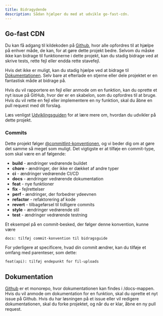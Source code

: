 ```yaml
---
title: Bidragydende
description: Sådan hjælper du med at udvikle go-fast-cdn.
---
```


## Go-fast CDN

Du kan få adgang til kildekoden på [Github](https://github.com/kevinanielsen/go-fast-cdn/), hvor alle opfordres til at hjælpe på enhver måde, de kan, for at gøre dette projekt bedre. Selvom du måske ikke kan bidrage til funktionerne i dette projekt, kan du stadig bidrage ved at skrive tests, rette fejl eller endda rette stavefejl.

Hvis det ikke er muligt, kan du stadig hjælpe ved at bidrage til [Dokumentationen](#dokumentation). Selv bare at efterlade en stjerne eller dele projektet er en fantastisk måde at bidrage på.

Hvis du vil rapportere en fejl eller anmode om en funktion, kan du oprette et nyt issue på GitHub, hvor der er en skabelon, som du opfordres til at bruge. Hvis du vil rette en fejl eller implementere en ny funktion, skal du åbne en pull request med dit forslag.

Læs venligst [Udviklingsguiden](/go-fast-cdn/da/contribution/development) for at lære mere om, hvordan du udvikler på dette projekt.

### Commits

Dette projekt følger [@commitlint-konventionen](https://github.com/conventional-changelog/commitlint/tree/master/%40commitlint/config-conventional), og vi beder dig om at gøre det samme så meget som muligt. Det vigtigste er at tilføje en commit-type, som skal være en af følgende:

- **build** - ændringer vedrørende buildet
- **chore** - ændringer, der ikke er dækket af andre typer
- **ci** - ændringer vedrørende CI/CD
- **docs** - ændringer vedrørende dokumentation
- **feat** - nye funktioner
- **fix** - fejlrettelser
- **perf** - ændringer, der forbedrer ydeevnen
- **refactor** - refaktorering af kode
- **revert** - tilbageførsel til tidligere commits
- **style** - ændringer vedrørende stil
- **test** - ændringer vedrørende testning

Et eksempel på en commit-besked, der følger denne konvention, kunne være

```txt
docs: tilføj commit-konvention til bidragsguide
```

For yderligere at specificere, hvad din commit ændrer, kan du tilføje et omfang med parenteser, som dette:

```txt
feat(api): tilføj endepunkt for fil-uploads
```

## Dokumentation

[Github](https://github.com/kevinanielsen/go-fast-cdn/) er et monorepo, hvor dokumentationen kan findes i /docs-mappen. Hvis du vil anmode om dokumentation for en funktion, skal du oprette et nyt issue på Github. Hvis du har løsningen på et issue eller vil redigere dokumentationen, skal du forke projektet, og når du er klar, åbne en ny pull request.
